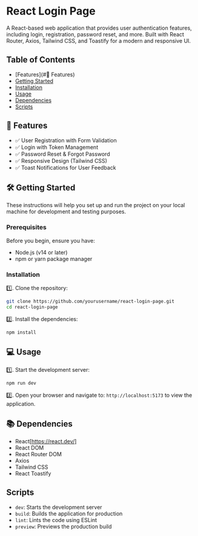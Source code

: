 # React Login Page

A React-based web application that provides user authentication features, including login, registration, password reset, and more. Built with React Router, Axios, Tailwind CSS, and Toastify for a modern and responsive UI.

## Table of Contents

- [Features](#🚀 Features)
- [Getting Started](#getting-started)
- [Installation](#installation)
- [Usage](#usage)
- [Dependencies](#dependencies)
- [Scripts](#scripts)

## 🚀 Features

- ✅ User Registration with Form Validation
- ✅ Login with Token Management
- ✅ Password Reset & Forgot Password
- ✅ Responsive Design (Tailwind CSS)
- ✅ Toast Notifications for User Feedback

## 🛠️ Getting Started

These instructions will help you set up and run the project on your local machine for development and testing purposes.

### Prerequisites

Before you begin, ensure you have:

- Node.js (v14 or later)
- npm or yarn package manager

### Installation

1️⃣. Clone the repository:
   ```bash
   git clone https://github.com/yourusername/react-login-page.git
   cd react-login-page
   ```

2️⃣. Install the dependencies:
   ```bash
   npm install
   ```

## 💻 Usage

1️⃣. Start the development server:
   ```bash
   npm run dev
   ```

2️⃣. Open your browser and navigate to: `http://localhost:5173` to view the application.


## 📚 Dependencies

- React[https://react.dev/]
- React DOM
- React Router DOM
- Axios
- Tailwind CSS
- React Toastify

## Scripts

- `dev`: Starts the development server
- `build`: Builds the application for production
- `lint`: Lints the code using ESLint
- `preview`: Previews the production build

